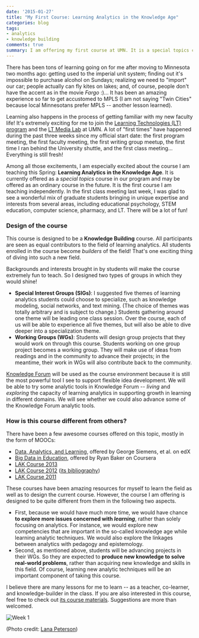 ```yaml
---
date: '2015-01-27'
title: "My First Course: Learning Analytics in the Knowledge Age"
categories: blog
tags:
- analytics
- knowledge building
comments: true
summary: I am offering my first course at UMN. It is a special topics course on learning analytics. Excited
---
```


There has been tons of learning going on for me after moving to Minnesota two months ago: getting used to the imperial unit system; finding out it's impossible to purchase alcohol on Sundays; realizing we need to "import" our car; people actually can fly kites on lakes; and, of course, people don't have the accent as in the movie *Fargo* :)... It has been an amazing experience so far to get accustomed to MPLS (I am not saying "Twin Cities" because local Minnesotans prefer MPLS -- another lesson learned).

Learning also happens in the process of getting familiar with my new faculty life! It's extremely exciting for me to join the [Learning Technologies (LT) program](http://www.cehd.umn.edu/ci/Programs/LearningTech.html) and the [LT Media Lab](http://lt.umn.edu/) at UMN. A lot of "first times" have happened during the past three weeks since my official start date: the first program meeting, the first faculty meeting, the first writing group meetup, the first time I ran behind the University shuttle, and the first class meeting... Everything is still fresh!

Among all those excitements, I am especially excited about the course I am teaching this Spring: **Learning Analytics in the Knowledge Age**. It is currently offered as a *special topics* course in our program and may be offered as an ordinary course in the future. It is the first course I am teaching independently. In the first class meeting last week, I was glad to see a wonderful mix of graduate students bringing in unique expertise and interests from several areas, including educational psychology, STEM education, computer science, pharmacy, and LT. There will be a lot of fun!

### Design of the course

This course is designed to be a __Knowledge Building__ course. All participants are seen as equal contributors to the field of learning analytics. All students enrolled in the course become *builders* of the field! That's one exciting thing of diving into such a new field.

Backgrounds and interests brought in by students will make the course extremely fun to teach. So I designed two types of groups in which they would shine!

- __Special Interest Groups (SIGs)__: I suggested five themes of learning analytics students could choose to specialize, such as knowledge modeling, social networks, and text mining. (The choice of themes was totally arbitrary and is subject to change.) Students gathering around one theme will be leading one class session. Over the course, each of us will be able to experience all five themes, but will also be able to dive deeper into a specialization theme.
- __Working Groups (WGs)__: Students will design group projects that they would work on through this course. Students working on one group project becomes a working group. They will make use of ideas from readings and in the community to advance their projects; in the meantime, their work in WGs will also contribute back to the community.

[Knowledge Forum](http://kf.utoronto.ca:8080/kforum/home.xhtml) will be used as the course environment because it is still the most powerful tool I see to support flexible idea development. We will be able to try some analytic tools in Knowledge Forum -- *living* and *exploring* the capacity of learning analytics in supporting growth in learning in different domains. We will see whether we could also advance some of the Knowledge Forum analytic tools.

### How is this course different from others?

There have been a few awesome courses offered on this topic, mostly in the form of MOOCs:

- [Data, Analytics, and Learning](https://courses.edx.org/courses/UTArlingtonX/LINK5.10x/), offered by George Siemens, et al. on edX
- [Big Data in Education](https://www.coursera.org/course/bigdata-edu), offered by Ryan Baker on Coursera
- [LAK Course 2013](https://learn.canvas.net/courses/33)
- [LAK Course 2012](http://solaresearch.org/core/2012-learning-analytics-and-knowledge-course/) ([its bibliography](http://solaresearch.org/corecat/courses/))
- [LAK Course 2011](http://solaresearch.org/core/learning-and-knowledge-analytics-course/)

These courses have been amazing resources for myself to learn the field as well as to design the current course. However, the course I am offering is designed to be quite different from them in the following two aspects.

- First, because we would have much more time, we would have chance **to explore more issues concerned with _learning_**, rather than solely focusing on analytics. For instance, we would explore new competencies that are important in the so-called knowledge age while learning analytic techniques. We would also explore the linkages between analytics with pedagogy and epistemology.
- Second, as mentioned above, students will be advancing projects in their WGs. So they are expected to **produce new knowledge to solve real-world problems**, rather than acquiring new knowledge and skills in this field. Of course, learning new analytic techniques will be an important component of taking this course.

I believe there are many lessons for me to learn -- as a teacher, co-learner, and knowledge-builder in the class. If you are also interested in this course, feel free to check out [its course materials](https://github.com/meefen/LA-UMN). Suggestions are more than welcomed.

![Week 1](/assets/LAUMN-Week1.jpg)

(Photo credit: [Lana Peterson](https://twitter.com/tyLanasaurusrex))
